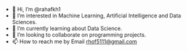 - 👋 Hi, I’m @rahafkh1
- 👀 I’m interested in Machine Learning, Artificial Intelligence and Data Sciences.
- 🌱 I’m currently learning about Data Science.
- 💞️ I’m looking to collaborate on programming projects.
- 📫 How to reach me by Email rhof5111@gmail.com

<!---
rahafkh1/rahafkh1 is a ✨ special ✨ repository because its `README.md` (this file) appears on your GitHub profile.
You can click the Preview link to take a look at your changes.
--->
